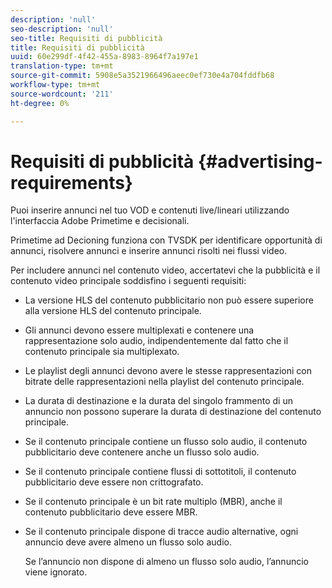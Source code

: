 ```yaml
---
description: 'null'
seo-description: 'null'
seo-title: Requisiti di pubblicità
title: Requisiti di pubblicità
uuid: 60e299df-4f42-455a-8983-8964f7a197e1
translation-type: tm+mt
source-git-commit: 5908e5a3521966496aeec0ef730e4a704fddfb68
workflow-type: tm+mt
source-wordcount: '211'
ht-degree: 0%

---
```



# Requisiti di pubblicità {#advertising-requirements}

Puoi inserire annunci nel tuo VOD e contenuti live/lineari utilizzando l&#39;interfaccia  Adobe Primetime e decisionali.

Primetime ad Decioning funziona con TVSDK per identificare opportunità di annunci, risolvere annunci e inserire annunci risolti nei flussi video.

Per includere annunci nel contenuto video, accertatevi che la pubblicità e il contenuto video principale soddisfino i seguenti requisiti:

* La versione HLS del contenuto pubblicitario non può essere superiore alla versione HLS del contenuto principale.
* Gli annunci devono essere multiplexati e contenere una rappresentazione solo audio, indipendentemente dal fatto che il contenuto principale sia multiplexato.
* Le playlist degli annunci devono avere le stesse rappresentazioni con bitrate delle rappresentazioni nella playlist del contenuto principale.
* La durata di destinazione e la durata del singolo frammento di un annuncio non possono superare la durata di destinazione del contenuto principale.
* Se il contenuto principale contiene un flusso solo audio, il contenuto pubblicitario deve contenere anche un flusso solo audio.
* Se il contenuto principale contiene flussi di sottotitoli, il contenuto pubblicitario deve essere non crittografato.
* Se il contenuto principale è un bit rate multiplo (MBR), anche il contenuto pubblicitario deve essere MBR.
* Se il contenuto principale dispone di tracce audio alternative, ogni annuncio deve avere almeno un flusso solo audio.

   Se l’annuncio non dispone di almeno un flusso solo audio, l’annuncio viene ignorato.